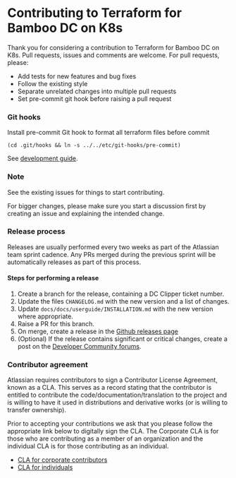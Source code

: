 # Contributing to Terraform for Bamboo DC on K8s

Thank you for considering a contribution to Terraform for Bamboo DC on K8s. Pull requests, issues and comments are welcome. For pull requests, please:

* Add tests for new features and bug fixes
* Follow the existing style
* Separate unrelated changes into multiple pull requests
* Set pre-commit git hook before raising a pull request

### Git hooks

Install pre-commit Git hook to format all terraform files before commit

    (cd .git/hooks && ln -s ../../etc/git-hooks/pre-commit)

See [development guide](https://atlassian-labs.github.io/data-center-terraform/development/HOW_TO_START/).

### Note

See the existing issues for things to start contributing.

For bigger changes, please make sure you start a discussion first by creating an issue and explaining the intended change.


### Release process

Releases are usually performed every two weeks as part of the Atlassian team
sprint cadence. Any PRs merged during the previous sprint will be automatically
releases as part of this process.

#### Steps for performing a release

1. Create a branch for the release, containing a DC Clipper ticket number.
1. Update the files `CHANGELOG.md` with the new version and a list of changes.
1. Update `docs/docs/userguide/INSTALLATION.md` with the new version where appropriate.
1. Raise a PR for this branch.
1. On merge, create a release in the [Github releases page](https://github.com/atlassian-labs/data-center-terraform/releases)
1. (Optional) If the release contains significant or critical changes, create a
   post on the [Developer Community forums](https://community.developer.atlassian.com/).


### Contributor agreement

Atlassian requires contributors to sign a Contributor License Agreement, known as a CLA. This serves as a record stating that the contributor is entitled to contribute the code/documentation/translation to the project and is willing to have it used in distributions and derivative works (or is willing to transfer ownership).

Prior to accepting your contributions we ask that you please follow the appropriate link below to digitally sign the CLA. The Corporate CLA is for those who are contributing as a member of an organization and the individual CLA is for those contributing as an individual.

* [CLA for corporate contributors](https://opensource.atlassian.com/corporate)
* [CLA for individuals](https://opensource.atlassian.com/individual)
